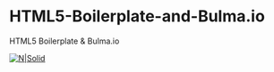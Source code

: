 # HTML5-Boilerplate-and-Bulma.io
HTML5 Boilerplate &amp; Bulma.io

[![N|Solid](https://cldup.com/dTxpPi9lDf.thumb.png)](https://vk.com/bulmaio)
